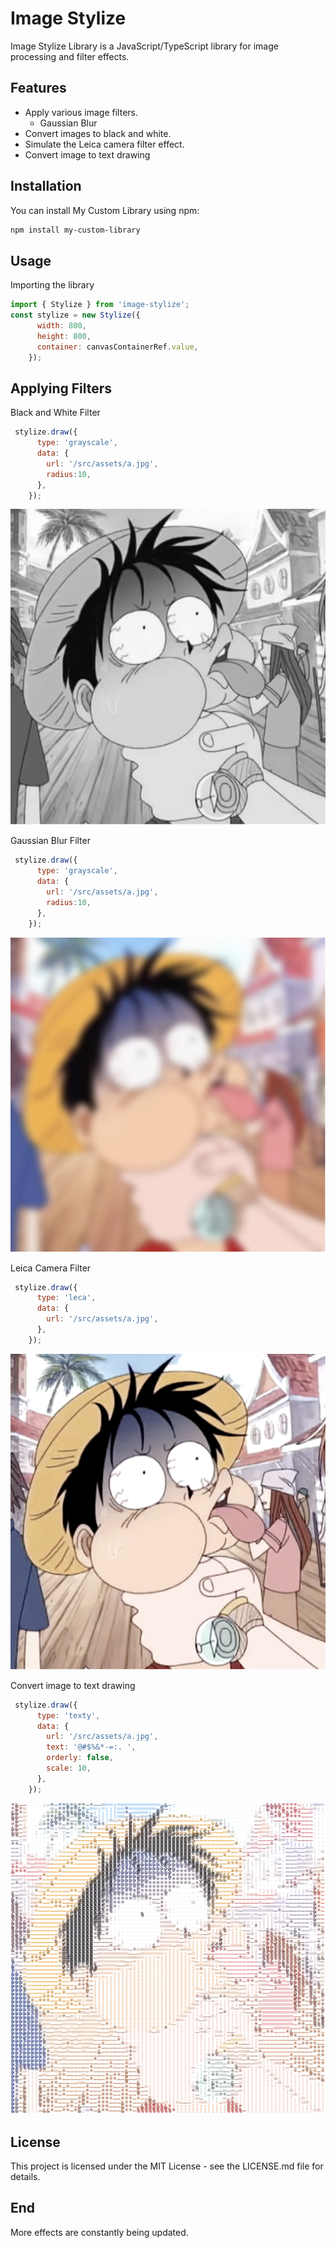 # Image Stylize

Image Stylize Library is a JavaScript/TypeScript library for image processing and filter effects.

## Features

- Apply various image filters.
  - Gaussian Blur
- Convert images to black and white.
- Simulate the Leica camera filter effect.
- Convert image to text drawing

## Installation

You can install My Custom Library using npm:

```bash
npm install my-custom-library
```

## Usage

Importing the library

```js
import { Stylize } from 'image-stylize';
const stylize = new Stylize({
      width: 800,
      height: 800,
      container: canvasContainerRef.value,
    });
```

## Applying Filters

Black and White Filter

```js
 stylize.draw({
      type: 'grayscale',
      data: {
        url: '/src/assets/a.jpg',
        radius:10,
      },
    });
```

![Alt text](image-1.png)

Gaussian Blur Filter

```js
 stylize.draw({
      type: 'grayscale',
      data: {
        url: '/src/assets/a.jpg',
        radius:10,
      },
    });
```

![Alt text](image-2.png)

Leica Camera Filter

```js
 stylize.draw({
      type: 'leca',
      data: {
        url: '/src/assets/a.jpg',
      },
    });
```

![Alt text](image.png)

Convert image to text drawing

```js
 stylize.draw({
      type: 'texty',
      data: {
        url: '/src/assets/a.jpg',
        text: '@#$%&*-=:. ',
        orderly: false,
        scale: 10,
      },
    });
```

![Alt text](image-3.png)

## License

This project is licensed under the MIT License - see the LICENSE.md file for details.

## End

More effects are constantly being updated.